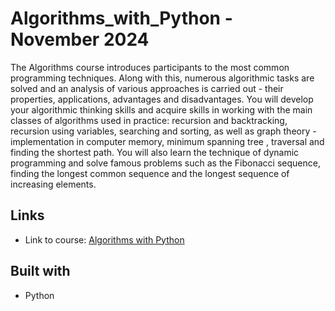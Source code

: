 # Algorithms_with_Python - November 2024

The Algorithms course introduces participants to the most common programming techniques. Along with this, numerous algorithmic tasks are solved and an analysis of various approaches is carried out - their properties, applications, advantages and disadvantages. You will develop your algorithmic thinking skills and acquire skills in working with the main classes of algorithms used in practice: recursion and backtracking, recursion using variables, searching and sorting, as well as graph theory - implementation in computer memory, minimum spanning tree , traversal and finding the shortest path. You will also learn the technique of dynamic programming and solve famous problems such as the Fibonacci sequence, finding the longest common sequence and the longest sequence of increasing elements.

## Links

- Link to course: [Algorithms with Python]

## Built with

- Python

[Algorithms with Python]: [https://softuni.bg/trainings/4109/python-web-basics-may-2023](https://softuni.bg/trainings/4807/algorithms-with-python-november-2024#lesson-82251)
 
